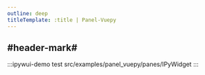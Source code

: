 ```yaml
---
outline: deep
titleTemplate: :title | Panel-Vuepy
---
```


## #header-mark#
:::ipywui-demo test
src/examples/panel_vuepy/panes/IPyWidget
::: 